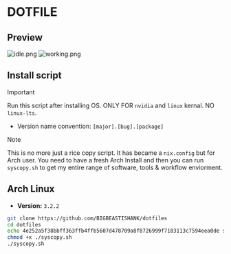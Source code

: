 # DOTFILE

## Preview
![idle.png](/Preview/idle.png)
![working.png](/Preview/working.png)

## Install script
> [!Important]
> Run this script after installing OS. ONLY FOR `nvidia` and `linux` kernal. NO `linux-lts`.
- Version name convention: `[major].[bug].[package]` 

> [!Note]
> This is no more just a rice copy script. It has became a `nix.config` but for Arch user. You need to have a fresh Arch Install and then you can run `syscopy.sh` to get my entire range of software, tools & workflow enviorment. 

## Arch Linux
- **Version:** `3.2.2`
```sh
git clone https://github.com/BIGBEASTISHANK/dotfiles
cd dotfiles
echo 4e252a5f38bbff363ffb4ffb5607d478709a8f8726999f7103113c7594eea0de syscopy.sh | sha256sum -c
chmod +x ./syscopy.sh
./syscopy.sh
```
